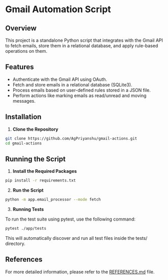 # Gmail Automation Script

## Overview

This project is a standalone Python script that integrates with the Gmail API to fetch emails, store them in a relational database, and apply rule-based operations on them.

## Features

- Authenticate with the Gmail API using OAuth.
- Fetch and store emails in a relational database (SQLite3).
- Process emails based on user-defined rules stored in a JSON file.
- Perform actions like marking emails as read/unread and moving messages.

## Installation

1. **Clone the Repository**
  ```bash
  git clone https://github.com/AgPriyanshu/gmail-actions.git
  cd gmail-actions
  ```

## Running the Script

1. **Install the Required Packages**
  ```bash
  pip install -r requirements.txt
  ```

2. **Run the Script**
  ```bash
  python -m app.email_processor --mode fetch
  ```
3. **Running Tests**

  To run the test suite using pytest, use the following command:
  ```bash
  pytest ./app/tests
  ```

This will automatically discover and run all test files inside the tests/ directory.
## References

For more detailed information, please refer to the [REFERENCES.md](REFERENCES.md) file.
